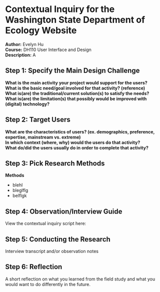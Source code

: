 # Contextual Inquiry for the Washington State Department of Ecology Website
**Author:** Evelyn Hu  
**Course:** DH110 User Interface and Design  
**Description:** A 

## Step 1: Specify the Main Design Challenge
**What is the main activity your project would support for the users?**  
**What is the basic need/goal involved for that activity? (reference)**  
**What is(are) the traditional/current solution(s) to satisfy the needs?**  
**What is(are) the limitation(s) that possibly would be improved with (digital) technology?**  


## Step 2: Target Users
**What are the characteristics of users? (ex. demographics, preference, expertise, mainstream vs. extreme)**   
**In which context (where, why) would the users do that activity?**   
**What do/did the users usually do in order to complete that activity?**   

## Step 3: Pick Research Methods
**Methods**  
- blehl
- bleglflg
- belflgk

  
## Step 4: Observation/Interview Guide
View the contextual inquiry script here: 


## Step 5: Conducting the Research
Interview transcript and/or observation notes

## Step 6: Reflection
A short reflection on what you learned from the field study and what you would want to do differently in the future.
